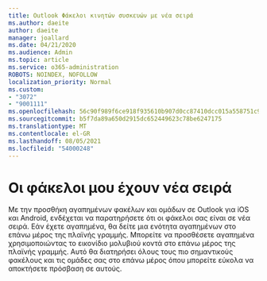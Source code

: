 ```yaml
---
title: Outlook Φάκελοι κινητών συσκευών με νέα σειρά
ms.author: daeite
author: daeite
manager: joallard
ms.date: 04/21/2020
ms.audience: Admin
ms.topic: article
ms.service: o365-administration
ROBOTS: NOINDEX, NOFOLLOW
localization_priority: Normal
ms.custom:
- "3072"
- "9001111"
ms.openlocfilehash: 56c90f989f6ce918f935610b907d0cc87410dcc015a558751c9065928eb17386
ms.sourcegitcommit: b5f7da89a650d2915dc652449623c78be6247175
ms.translationtype: MT
ms.contentlocale: el-GR
ms.lasthandoff: 08/05/2021
ms.locfileid: "54000248"
---
```

# <a name="my-folders-are-in-a-new-order"></a>Οι φάκελοι μου έχουν νέα σειρά

Με την προσθήκη αγαπημένων φακέλων και ομάδων σε Outlook για iOS και Android, ενδέχεται να παρατηρήσετε ότι οι φάκελοι σας είναι σε νέα σειρά. Εάν έχετε αγαπημένα, θα δείτε μια ενότητα αγαπημένων στο επάνω μέρος της πλαϊνής γραμμής. Μπορείτε να προσθέσετε αγαπημένα χρησιμοποιώντας το εικονίδιο μολυβιού κοντά στο επάνω μέρος της πλαϊνής γραμμής. Αυτό θα διατηρήσει όλους τους πιο σημαντικούς φακέλους και τις ομάδες σας στο επάνω μέρος όπου μπορείτε εύκολα να αποκτήσετε πρόσβαση σε αυτούς.